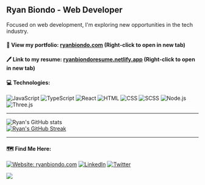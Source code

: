 ## Ryan Biondo - Web Developer</br> 
Focused on web development, I'm exploring new opportunities in the tech industry.

#### 📃 View my portfolio: [ryanbiondo.com](https://www.ryanbiondo.com/) (Right-click to open in new tab)
#### 🖊 Link to my resume: [ryanbiondoresume.netlify.app](https://ryanbiondoresume.netlify.app/) (Right-click to open in new tab)

#### 💻 Technologies:  

![JavaScript](https://img.shields.io/badge/-JavaScript-black?style=flat-square&logo=JavaScript&logoColor=F7DF1E) 
![TypeScript](https://img.shields.io/badge/-TypeScript-007ACC?style=flat-square&logo=TypeScript&logoColor=white) 
![React](https://img.shields.io/badge/-React-61DAFB?style=flat-square&logo=React&logoColor=white) 
![HTML](https://img.shields.io/badge/-HTML-E34F26?style=flat-square&logo=HTML5&logoColor=white)
![CSS](https://img.shields.io/badge/-CSS-1572B6?style=flat-square&logo=CSS3&logoColor=white) 
![SCSS](https://img.shields.io/badge/-SCSS-CC6699?style=flat-square&logo=Sass&logoColor=white) 
![Node.js](https://img.shields.io/badge/-Node.js-339933?style=flat-square&logo=Node.js&logoColor=white)
![Three.js](https://img.shields.io/badge/-Three.js-000000?style=flat-square&logo=Three.js&logoColor=white)

---

![Ryan's GitHub stats](https://github-readme-stats.vercel.app/api?username=Ryan-Biondo&hide=stars,contribs,issues&show_icons=true&theme=tokyonight)</br>
[![Ryan's GitHub Streak](https://streak-stats.demolab.com/?user=Ryan-Biondo&theme=tokyonight)](https://git.io/streak-stats)</br>

---
#### 🗺 Find Me Here: 

[![Website: ryanbiondo.com](https://img.shields.io/badge/-Portfolio-000000?&style=for-the-badge&logo=Google-Chrome&logoColor=white)](http://ryanbiondo.com)
[![LinkedIn](https://img.shields.io/badge/LinkedIn-%230077B5.svg?&style=for-the-badge&logo=linkedin&logoColor=white)](https://www.linkedin.com/in/ryan-biondo/)
[![Twitter](https://img.shields.io/badge/Twitter-%231DA1F2.svg?&style=for-the-badge&logo=twitter&logoColor=white)](https://twitter.com/RyanBiondo/)
<!-- Add Link to Blog-->

![](https://komarev.com/ghpvc/?username=Ryan-Biondo&label=PROFILE+VIEWS&style=for-the-badge&color=green)

